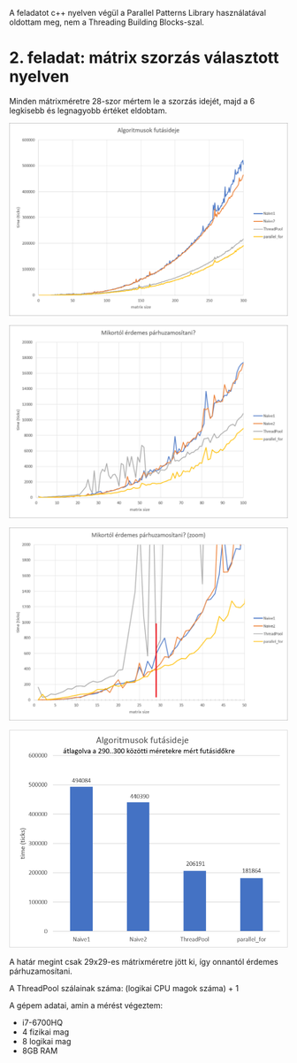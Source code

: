 A feladatot c++ nyelven végül a Parallel Patterns Library használatával oldottam meg, nem a Threading Building Blocks-szal.


# 2. feladat: mátrix szorzás választott nyelven

Minden mátrixméretre 28-szor mértem le a szorzás idejét, majd a 6 legkisebb és legnagyobb értéket eldobtam.


![](results/diagram1.png)

![](results/diagram2.png)

![](results/diagram3.png)

![](results/diagram4.png)


A határ megint csak 29x29-es mátrixméretre jött ki, így onnantól érdemes párhuzamosítani.


A ThreadPool szálainak száma: (logikai CPU magok száma) + 1

A gépem adatai, amin a mérést végeztem:

- i7-6700HQ
- 4 fizikai mag
- 8 logikai mag
- 8GB RAM
